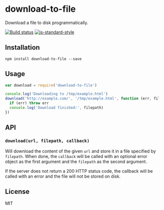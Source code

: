 # download-to-file

Download a file to disk programmatically.

[![Build status](https://travis-ci.org/watson/download-to-file.svg?branch=master)](https://travis-ci.org/watson/download-to-file)
[![js-standard-style](https://img.shields.io/badge/code%20style-standard-brightgreen.svg?style=flat)](https://github.com/feross/standard)

## Installation

```
npm install download-to-file --save
```

## Usage

```js
var download = require('download-to-file')

console.log('Downloading to /tmp/example.html')
download('http://example.com/', '/tmp/example.html', function (err, filepath) {
  if (err) throw err
  console.log('Download finished:', filepath)
})
```

## API

### `download(url, filepath, callback)`

Will download the content of the given `url` and store it in a file
specified by `filepath`. When done, the `callback` will be called with
an optional error object as the first argument and the `filepath` as the
second argument.

If the server does not return a 200 HTTP status code, the callback will
be called with an error and the file will not be stored on disk.

## License

MIT
